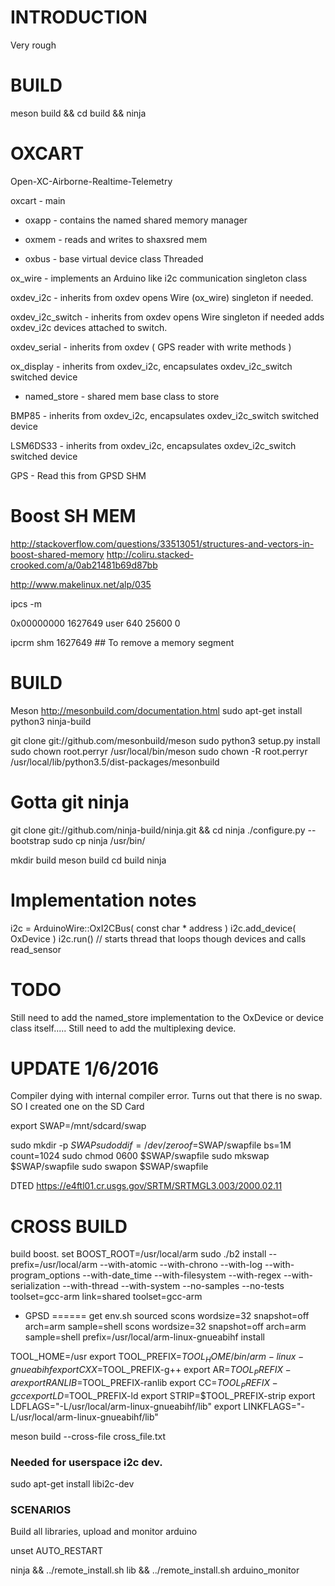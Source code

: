 INTRODUCTION
============

Very rough 


BUILD
=====
meson build && cd build && ninja


OXCART
==================
Open-XC-Airborne-Realtime-Telemetry

oxcart - main

* oxapp - contains the named shared memory manager

* oxmem - reads and writes to shaxsred mem

* oxbus - base virtual device class Threaded

ox_wire - implements an Arduino like i2c communication singleton class

oxdev_i2c - inherits from oxdev opens Wire (ox_wire) singleton if needed.

oxdev_i2c_switch - inherits from oxdev opens Wire singleton if needed
                   adds oxdev_i2c devices attached to switch.

oxdev_serial - inherits from oxdev ( GPS reader with write methods )

ox_display - inherits from oxdev_i2c, encapsulates oxdev_i2c_switch
             switched device

* named_store - shared mem base class to store 

BMP85 - inherits from oxdev_i2c, encapsulates oxdev_i2c_switch
        switched device

LSM6DS33 - inherits from oxdev_i2c, encapsulates oxdev_i2c_switch
           switched device

GPS - Read this from GPSD SHM



Boost SH MEM
============
http://stackoverflow.com/questions/33513051/structures-and-vectors-in-boost-shared-memory
http://coliru.stacked-crooked.com/a/0ab21481b69d87bb

http://www.makelinux.net/alp/035

ipcs -m 

0x00000000 1627649   user    640       25600     0 

ipcrm shm 1627649 ## To remove a memory segment


BUILD
=====
Meson http://mesonbuild.com/documentation.html
sudo apt-get install python3 ninja-build

git clone git://github.com/mesonbuild/meson
sudo python3 setup.py install
sudo chown root.perryr /usr/local/bin/meson
sudo chown -R root.perryr /usr/local/lib/python3.5/dist-packages/mesonbuild

Gotta git ninja
===============
git clone git://github.com/ninja-build/ninja.git && cd ninja
./configure.py --bootstrap
sudo cp ninja /usr/bin/

mkdir build
meson build
cd build
ninja

Implementation notes
====================

i2c = ArduinoWire::OxI2CBus( const char * address )
i2c.add_device( OxDevice )
i2c.run()  // starts thread that loops though devices and calls read_sensor


TODO
====
Still need to add the named_store implementation to the OxDevice or device class itself.....
Still need to add the multiplexing device.


UPDATE 1/6/2016
===============
Compiler dying with internal compiler error. Turns out that there is no swap. SO I created one on the SD Card

export SWAP=/mnt/sdcard/swap

sudo mkdir -p $SWAP
sudo dd if=/dev/zero of=$SWAP/swapfile bs=1M count=1024
sudo chmod 0600 $SWAP/swapfile
sudo mkswap $SWAP/swapfile
sudo swapon $SWAP/swapfile

DTED
https://e4ftl01.cr.usgs.gov/SRTM/SRTMGL3.003/2000.02.11

CROSS BUILD
===========

build boost.
set BOOST_ROOT=/usr/local/arm
sudo ./b2 install --prefix=/usr/local/arm --with-atomic --with-chrono --with-log --with-program_options --with-date_time --with-filesystem --with-regex --with-serialization --with-thread --with-system --no-samples --no-tests toolset=gcc-arm link=shared toolset=gcc-arm

* GPSD
======
get env.sh sourced
scons wordsize=32 snapshot=off arch=arm sample=shell
scons wordsize=32 snapshot=off arch=arm sample=shell prefix=/usr/local/arm-linux-gnueabihf install

TOOL_HOME=/usr
export TOOL_PREFIX=${TOOL_HOME}/bin/arm-linux-gnueabihf
export CXX=$TOOL_PREFIX-g++
export AR=$TOOL_PREFIX-ar
export RANLIB=$TOOL_PREFIX-ranlib
export CC=$TOOL_PREFIX-gcc
export LD=$TOOL_PREFIX-ld
export STRIP=$TOOL_PREFIX-strip
export LDFLAGS="-L/usr/local/arm-linux-gnueabihf/lib"
export LINKFLAGS="-L/usr/local/arm-linux-gnueabihf/lib"

meson build --cross-file cross_file.txt

### Needed for userspace i2c dev.
sudo apt-get install libi2c-dev


### SCENARIOS

Build all libraries, upload and monitor arduino

unset AUTO_RESTART

ninja && ../remote_install.sh lib && ../remote_install.sh arduino_monitor